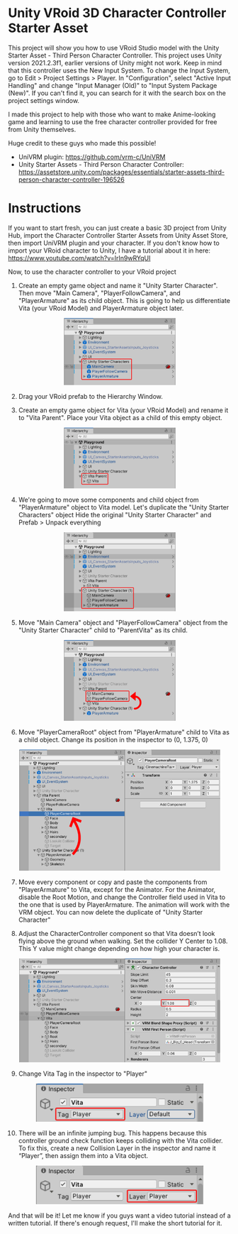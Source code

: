 # Unity VRoid 3D Character Controller Starter Asset
This project will show you how to use VRoid Studio model with the Unity Starter Asset - Third Person Character Controller. This project uses Unity version 2021.2.3f1, earlier versions of Unity might not work. Keep in mind that this controller uses the New Input System. To change the Input System, go to Edit > Project Settings > Player. In "Configuration", select "Active Input Handling" and change "Input Manager (Old)" to "Input System Package (New)". If you can't find it, you can search for it with the search box on the project settings window.

I made this project to help with those who want to make Anime-looking game and learning to use the free character controller provided for free from Unity themselves. 

Huge credit to these guys who made this possible!
- UniVRM plugin: https://github.com/vrm-c/UniVRM
- Unity Starter Assets - Third Person Character Controller: https://assetstore.unity.com/packages/essentials/starter-assets-third-person-character-controller-196526

# Instructions
If you want to start fresh, you can just create a basic 3D project from Unity Hub, import the Character Controller Starter Assets from Unity Asset Store, then import UniVRM plugin and your character. If you don't know how to import your VRoid character to Unity, I have a tutorial about it in here: https://www.youtube.com/watch?v=IrIn9wRYqUI

Now, to use the character controller to your VRoid project
1. Create an empty game object and name it "Unity Starter Character". Then move "Main Camera", "PlayerFollowCamera", and "PlayerArmature" as its child object. This is going to help us differentiate Vita (your VRoid Model) and PlayerArmature object later.
<p align="center"><img src="https://github.com/FFaUniHan/Unity_VRoid_3D_Character_Controller_Starter_Asset/blob/main/01.png" width=50% height=50%></p>

2. Drag your VRoid prefab to the Hierarchy Window.

3. Create an empty game object for Vita (your VRoid Model) and rename it to "Vita Parent". Place your Vita object as a child of this empty object.
<p align="center"><img src="https://github.com/FFaUniHan/Unity_VRoid_3D_Character_Controller_Starter_Asset/blob/main/03.png" width=50% height=50%></p>

4. We're going to move some components and child object from "PlayerArmature" object to Vita model. Let's duplicate the "Unity Starter Characters" object Hide the original "Unity Starter Character" and Prefab > Unpack everything
<p align="center"><img src="https://github.com/FFaUniHan/Unity_VRoid_3D_Character_Controller_Starter_Asset/blob/main/04.png" width=50% height=50%></p>

5. Move "Main Camera" object and "PlayerFollowCamera" object from the "Unity Starter Character" child to "ParentVita" as its child.
<p align="center"><img src="https://github.com/FFaUniHan/Unity_VRoid_3D_Character_Controller_Starter_Asset/blob/main/06.png" width=50% height=50%></p>

6. Move "PlayerCameraRoot" object from "PlayerArmature" child to Vita as a child object. Change its position in the inspector to (0, 1.375, 0)
<p align="center"><img src="https://github.com/FFaUniHan/Unity_VRoid_3D_Character_Controller_Starter_Asset/blob/main/07.png" width=90% height=90%></p>

7. Move every component or copy and paste the components from "PlayerArmature" to Vita, except for the Animator. For the Animator, disable the Root Motion, and change the Controller field used in Vita to the one that is used by PlayerArmature. The animation will work with the VRM object. You can now delete the duplicate of "Unity Starter Character"

8. Adjust the CharacterController component so that Vita doesn’t look flying above the ground when walking. Set the collider Y Center to 1.08. This Y value might change depending on how high your character is.
<p align="center"><img src="https://github.com/FFaUniHan/Unity_VRoid_3D_Character_Controller_Starter_Asset/blob/main/09.png" width=90% height=90%></p>

9. Change Vita Tag in the inspector to "Player"
<p align="center"><img src="https://github.com/FFaUniHan/Unity_VRoid_3D_Character_Controller_Starter_Asset/blob/main/10.png" width=75% height=75%></p>

10. There will be an infinite jumping bug. This happens because this controller ground check function keeps colliding with the Vita collider. To fix this, create a new Collision Layer in the inspector and name it “Player”, then assign them into a Vita object.

<p align="center"><img src="https://github.com/FFaUniHan/Unity_VRoid_3D_Character_Controller_Starter_Asset/blob/main/10b.png" width=75% height=75%></p>

And that will be it! Let me know if you guys want a video tutorial instead of a written tutorial. If there's enough request, I'll make the short tutorial for it.
